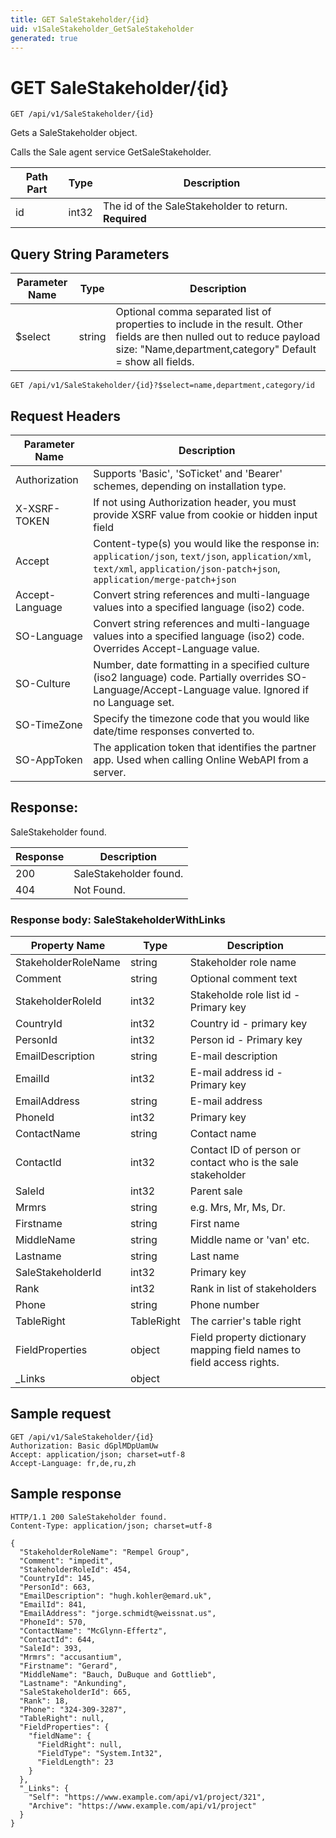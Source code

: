 ```yaml
---
title: GET SaleStakeholder/{id}
uid: v1SaleStakeholder_GetSaleStakeholder
generated: true
---
```


# GET SaleStakeholder/{id}

```http
GET /api/v1/SaleStakeholder/{id}
```

Gets a SaleStakeholder object.


Calls the Sale agent service GetSaleStakeholder.





| Path Part | Type | Description |
|-----------|------|-------------|
| id | int32 | The id of the SaleStakeholder to return. **Required** |


## Query String Parameters

| Parameter Name | Type |  Description |
|----------------|------|--------------|
| $select | string |  Optional comma separated list of properties to include in the result. Other fields are then nulled out to reduce payload size: "Name,department,category" Default = show all fields. |

```http
GET /api/v1/SaleStakeholder/{id}?$select=name,department,category/id
```


## Request Headers

| Parameter Name | Description |
|----------------|-------------|
| Authorization  | Supports 'Basic', 'SoTicket' and 'Bearer' schemes, depending on installation type. |
| X-XSRF-TOKEN   | If not using Authorization header, you must provide XSRF value from cookie or hidden input field |
| Accept         | Content-type(s) you would like the response in: `application/json`, `text/json`, `application/xml`, `text/xml`, `application/json-patch+json`, `application/merge-patch+json` |
| Accept-Language | Convert string references and multi-language values into a specified language (iso2) code. |
| SO-Language | Convert string references and multi-language values into a specified language (iso2) code. Overrides Accept-Language value. |
| SO-Culture | Number, date formatting in a specified culture (iso2 language) code. Partially overrides SO-Language/Accept-Language value. Ignored if no Language set. |
| SO-TimeZone | Specify the timezone code that you would like date/time responses converted to. |
| SO-AppToken | The application token that identifies the partner app. Used when calling Online WebAPI from a server. |


## Response:

SaleStakeholder found.

| Response | Description |
|----------------|-------------|
| 200 | SaleStakeholder found. |
| 404 | Not Found. |

### Response body: SaleStakeholderWithLinks

| Property Name | Type |  Description |
|----------------|------|--------------|
| StakeholderRoleName | string | Stakeholder role name |
| Comment | string | Optional comment text |
| StakeholderRoleId | int32 | Stakeholde role list id - Primary key |
| CountryId | int32 | Country id - primary key |
| PersonId | int32 | Person id - Primary key |
| EmailDescription | string | E-mail description |
| EmailId | int32 | E-mail address id - Primary key |
| EmailAddress | string | E-mail address |
| PhoneId | int32 | Primary key |
| ContactName | string | Contact name |
| ContactId | int32 | Contact ID of person or contact who is the sale stakeholder |
| SaleId | int32 | Parent sale |
| Mrmrs | string | e.g. Mrs, Mr, Ms, Dr. |
| Firstname | string | First name |
| MiddleName | string | Middle name or 'van' etc. |
| Lastname | string | Last name |
| SaleStakeholderId | int32 | Primary key |
| Rank | int32 | Rank in list of stakeholders |
| Phone | string | Phone number |
| TableRight | TableRight | The carrier's table right |
| FieldProperties | object | Field property dictionary mapping field names to field access rights. |
| _Links | object |  |

## Sample request

```http!
GET /api/v1/SaleStakeholder/{id}
Authorization: Basic dGplMDpUamUw
Accept: application/json; charset=utf-8
Accept-Language: fr,de,ru,zh
```

## Sample response

```http_
HTTP/1.1 200 SaleStakeholder found.
Content-Type: application/json; charset=utf-8

{
  "StakeholderRoleName": "Rempel Group",
  "Comment": "impedit",
  "StakeholderRoleId": 454,
  "CountryId": 145,
  "PersonId": 663,
  "EmailDescription": "hugh.kohler@emard.uk",
  "EmailId": 841,
  "EmailAddress": "jorge.schmidt@weissnat.us",
  "PhoneId": 570,
  "ContactName": "McGlynn-Effertz",
  "ContactId": 644,
  "SaleId": 393,
  "Mrmrs": "accusantium",
  "Firstname": "Gerard",
  "MiddleName": "Bauch, DuBuque and Gottlieb",
  "Lastname": "Ankunding",
  "SaleStakeholderId": 665,
  "Rank": 18,
  "Phone": "324-309-3287",
  "TableRight": null,
  "FieldProperties": {
    "fieldName": {
      "FieldRight": null,
      "FieldType": "System.Int32",
      "FieldLength": 23
    }
  },
  "_Links": {
    "Self": "https://www.example.com/api/v1/project/321",
    "Archive": "https://www.example.com/api/v1/project"
  }
}
```